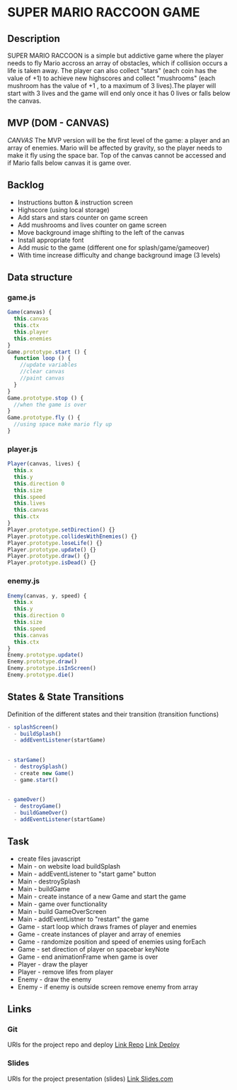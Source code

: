 # SUPER MARIO RACCOON GAME

## Description
SUPER MARIO RACCOON is a simple but addictive game where the player needs to fly Mario accross an array of obstacles, which
if collision occurs a life is taken away. The player can also collect "stars" (each coin has the value of +1) to achieve new highscores
and collect "mushrooms" (each mushroom has the value of +1 , to a maximum of 3 lives).The player will start with 3 lives and the game will end only once it has 0 lives or falls below the canvas.

## MVP (DOM - CANVAS)
*CANVAS*
The MVP version will be the first level of the game: a player and an array of enemies. Mario will be affected by gravity, so the 
player needs to make it fly using the space bar. Top of the canvas cannot be accessed and if Mario falls below canvas it is game over.

## Backlog
- Instructions button & instruction screen
- Highscore (using local storage)
- Add stars and stars counter on game screen
- Add mushrooms and lives counter on game screen
- Move background image shifting to the left of the canvas
- Install appropriate font
- Add music to the game (different one for splash/game/gameover)
- With time increase difficulty and change background image (3 levels)



## Data structure
### game.js
```javascript
Game(canvas) {
  this.canvas 
  this.ctx
  this.player
  this.enemies 
}
Game.prototype.start () {
  function loop () {
    //update variables
    //clear canvas
    //paint canvas
  }
}
Game.prototype.stop () {
  //when the game is over
}
Game.prototype.fly () {
  //using space make mario fly up
}


```
### player.js
```javascript
Player(canvas, lives) {
  this.x 
  this.y
  this.direction 0
  this.size
  this.speed
  this.lives
  this.canvas
  this.ctx
}
Player.prototype.setDirection() {}
Player.prototype.collidesWithEnemies() {} 
Player.prototype.loseLife() {}
Player.prototype.update() {}
Player.prototype.draw() {}
Player.prototype.isDead() {}


```
### enemy.js
```javascript
Enemy(canvas, y, speed) {
  this.x
  this.y
  this.direction 0
  this.size
  this.speed
  this.canvas
  this.ctx
}
Enemy.prototype.update()
Enemy.prototype.draw()
Enemy.prototype.isInScreen()
Enemy.prototype.die()


```


## States & State Transitions
Definition of the different states and their transition (transition functions)
```javascript
- splashScreen()
  - buildSplash()
  - addEventListener(startGame)
  
  
- starGame()
  - destroySplash()
  - create new Game()
  - game.start()
  
  
- gameOver()
  - destroyGame()
  - buildGameOver()
  - addEventListener(startGame) 
```

## Task
- create files javascript
- Main - on website load buildSplash
- Main - addEventListener to "start game" button
- Main - destroySplash
- Main - buildGame
- Main - create instance of a new Game and start the game
- Main - game over functionality
- Main - build GameOverScreen 
- Main - addEventListner to "restart" the game
- Game - start loop which draws frames of player and enemies
- Game - create instances of player and array of enemies
- Game - randomize position and speed of enemies using forEach
- Game - set direction of player on spacebar keyNote
- Game - end animationFrame when game is over
- Player - draw the player
- Player - remove lifes from player
- Enemy - draw the enemy
- Enemy - if enemy is outside screen remove enemy from array
 

## Links


### Git
URls for the project repo and deploy
[Link Repo](https://github.com/ranierigalasso/SuperMarioRaccoon)
[Link Deploy](https://ranierigalasso.github.io/SuperMarioRaccoon/)


### Slides
URls for the project presentation (slides)
[Link Slides.com](https://slides.com/ranierigalasso/my-name-is-ranieri-galasso)


